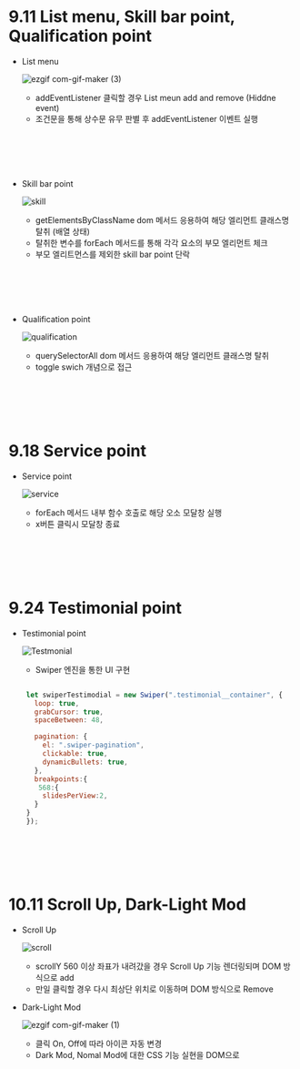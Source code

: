 # 9.11 List menu, Skill bar point, Qualification point

  - List menu
  
    ![ezgif com-gif-maker (3)](https://user-images.githubusercontent.com/78064720/132952465-33c549af-59af-45e1-93da-2942f675eb67.gif)
    
    * addEventListener 클릭할 경우 List meun add and remove (Hiddne event)
    * 조건문을 통해 상수문 유무 판별 후 addEventListener 이벤트 실행
  
   
   <br></br>
   <br></br>
   
  - Skill bar point

    ![skill](https://user-images.githubusercontent.com/78064720/132952995-d18000bd-3a29-48a9-8b3c-480b9e9b7918.gif)
  
    * getElementsByClassName dom 메서드 응용하여 해당 엘리먼트 클래스명 탈취 (배열 상태)
    * 탈취한 변수를 forEach 메서드를 통해 각각 요소의 부모 엘리먼트 체크
    * 부모 엘리트먼스를 제외한 skill bar point 단락
   
   
    <br></br>
    <br></br>
   
  - Qualification point
    
    ![qualification](https://user-images.githubusercontent.com/78064720/132953136-da7ee45c-b2c0-4c7d-bfdc-a52a6a97b3d4.gif)

    * querySelectorAll dom 메서드 응용하여 해당 엘리먼트 클래스명 탈취
    * toggle swich 개념으로 접근
  
    <br></br>
    <br></br>

# 9.18 Service point

  - Service point
    
    ![service](https://user-images.githubusercontent.com/78064720/133095089-3179d230-2f83-481d-8111-a3002f549d4d.gif)

    * forEach 메서드 내부 함수 호출로 해당 오소 모달창 실행
    * x버튼 클릭시 모달창 종료 

    <br></br>
    <br></br>
    
    
# 9.24 Testimonial point
    
  - Testimonial point
 
    ![Testmonial](https://user-images.githubusercontent.com/78064720/134775095-1513fa85-b8e5-4677-88c4-007bcc4ac120.gif)
    
    * Swiper 엔진을 통한 UI 구현
     
     ```js
     
      let swiperTestimodial = new Swiper(".testimonial__container", {
        loop: true,
        grabCursor: true,
        spaceBetween: 48,

        pagination: {
          el: ".swiper-pagination",
          clickable: true,
          dynamicBullets: true,
        },
        breakpoints:{
         568:{
          slidesPerView:2,
        }
      }
      });
     
     ```
     
       
    <br></br>
    <br></br>

# 10.11 Scroll Up, Dark-Light Mod

  - Scroll Up
  
    ![scroll](https://user-images.githubusercontent.com/78064720/136957856-fb6519b9-eac4-4434-99a3-b4996b402b5e.gif)
  
    * scrollY 560 이상 좌표가 내려갔을 경우 Scroll Up 기능 렌더링되며 DOM 방식으로 add
    * 만일 클릭할 경우 다시 최상단 위치로 이동하며 DOM 방식으로 Remove

  - Dark-Light Mod
  
    ![ezgif com-gif-maker (1)](https://user-images.githubusercontent.com/78064720/136959326-bff21f89-a21c-4c6d-bcfb-1023aed20fe7.gif)
    
    * 클릭 On, Off에 따라 아이콘 자동 변경
    * Dark Mod, Nomal Mod에 대한 CSS 기능 실현을 DOM으로 

    
  
    

